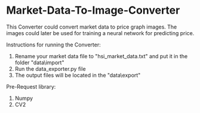 # Market-Data-To-Image-Converter

This Converter could convert market data to price graph images. The images could later be used for training a neural network for predicting price.

Instructions for running the Converter:
1. Rename your market data file to "hsi_market_data.txt" and put it in the folder "data\import"
2. Run the data_exporter.py file
3. The output files will be located in the "data\export"

Pre-Request library:
1. Numpy
2. CV2
